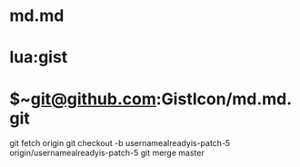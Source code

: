 # md.md
# lua:gist
# $~git@github.com:GistIcon/md.md.git


git fetch origin
git checkout -b usernamealreadyis-patch-5 origin/usernamealreadyis-patch-5
git merge master

